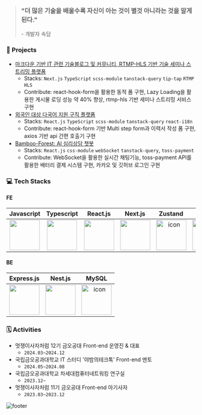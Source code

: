 > ### "더 많은 기술을 배울수록 자신이 아는 것이 별것 아니라는 것을 알게 된다." <br />
> \- 개발자 속담

### 📕 Projects

- [마크다운 기반 IT 관련 기술블로그 및 커뮤니티, RTMP-HLS 기반 기술 세미나 스트리밍 플랫폼](https://github.com/Kumoh-talk/kumoh-talk-Frontend)
  - Stacks: `Next.js` `TypeScript` `scss-module` `tanstack-query` `tip-tap` `RTMP` `HLS`
  - Contribute: react-hook-form을 활용한 동적 폼 구현, Lazy Loading을 활용한 게시물 로딩 성능 약 40% 향상, rtmp-hls 기반 세미나 스트리밍 서비스 구현
- [외국인 대상 다국어 지원 구직 플랫폼](https://github.com/th-D138/JobForeigner-FrontEnd)
  - Stacks: `React.js` `TypeScript` `scss-module` `tanstack-query` `react-i18n`
  - Contribute: react-hook-form 기반 Multi step form과 이력서 작성 폼 구현, axios 기반 api 간편 호출기 구현
- [Bamboo-Forest: AI 심리상담 챗봇](https://github.com/team-jung-ppo/bamboo-forest_frontend)
  - Stacks: `React.js` `css-module` `webSocket` `tanstack-query`, `toss-payment`
  - Contribute: WebSocket을 활용한 실시간 채팅기능, toss-payment API를 활용한 배터리 결제 시스템 구현, 카카오 및 깃허브 로그인 구현
  
### 💻 Tech Stacks

#### FE
|Javascript|Typescript|React.js|Next.js|Zustand|Jotai|Jest|
|:-:|:-:|:-:|:-:|:-:|:-:|:-:|
| <img src="https://techstack-generator.vercel.app/js-icon.svg" width="80" height="80" /><br /> | <img src="https://techstack-generator.vercel.app/ts-icon.svg" width="80" height="80" /><br /> | <img src="https://techstack-generator.vercel.app/react-icon.svg" width="80" height="80" /><br /> | <img src="https://www.soaple.io/static/post/8/cover-image.png" width="80" height="80" /><br /> | <img src="https://i.ibb.co/MPv0wqw/Kakao-Talk-20240926-115635828-removebg-preview.png" alt="icon" width="80" height="80" /><br /> | <img src="https://github.com/user-attachments/assets/ea0e47cb-1038-412c-b1ec-129147eb6e78" width="80" height="80" /><br /> | <img src="https://techstack-generator.vercel.app/jest-icon.svg" alt="icon" width="80" height="80" /><br /> |

#### BE
|Express.js|Nest.js|MySQL|
|:-:|:-:|:-:|
| <img src="https://encrypted-tbn0.gstatic.com/images?q=tbn:ANd9GcSnDneBGnQL7E9hZDwztRO1GfQcCj1FqRrhBw&s" width="80" height="80" /><br /> | <img src="https://upload.wikimedia.org/wikipedia/commons/a/a8/NestJS.svg" width="80" height="80" /><br /> | <img src="https://techstack-generator.vercel.app/mysql-icon.svg" alt="icon" width="80" height="80" /><br /> |

### 🗓️ Activities

- 멋쟁이사자처럼 12기 금오공대 Front-end 운영진 & 대표
  - `2024.03~2024.12`
- 국립금오공과대학교 IT 스터디 '야밤의테크톡' Front-end 멘토
  - `2024.05~2024.08`
- 국립금오공과대학교 차세대컴퓨터네트워킹 연구실
  - `2023.12~`
- 멋쟁이사자처럼 11기 금오공대 Front-end 아기사자
  - `2023.03~2023.12`



![footer](https://capsule-render.vercel.app/api?type=waving&height=200&color=gradient&section=footer&reversal=false&textBg=false&animation=fadeIn&fontColor=1a2aAA)
